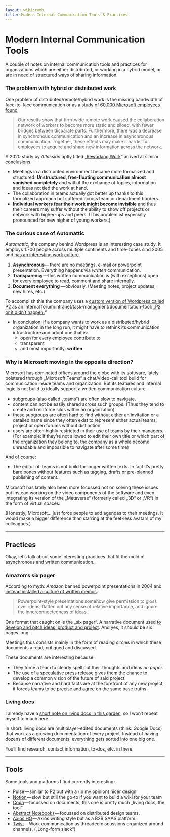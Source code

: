 ```yaml
---
layout: wikicrumb 
title: Modern Internal Communication Tools & Practices
---
```


# Modern Internal Communication Tools

A couple of notes on internal communication tools and practices for organizations which are either distributed, or working in a hybrid model, or are in need of structured ways of sharing information.


### The problem with hybrid or distributed work

One problem of distributed/remote/hybrid work is the missing bandwidth of face-to-face communication or as a study of [60,000 Microsoft employees found](https://www.nature.com/articles/s41562-021-01196-4)

> Our results show that firm-wide remote work caused the collaboration network of workers to become more static and siloed, with fewer bridges between disparate parts. Furthermore, there was a decrease in synchronous communication and an increase in asynchronous communication. Together, these effects may make it harder for employees to acquire and share new information across the network.

A 2020 study by *Atlassian* aptly titled „[Reworking Work](https://3kllhk1ibq34qk6sp3bhtox1-wpengine.netdna-ssl.com/wp-content/uploads/2020/10/reworking-work_atlassian-and-papergiant.pdf)“ arrived at similar conclusions.

- Meetings in a distributed environment became more formalized and structured. **Unstructured, free-floating communication almost vanished completely** and with it the exchange of topics, information and ideas not tied the work at hand.
- The collaboration in teams actually got better up thanks to this formalized approach but suffered across team or department borders.
- **Individual workers fear their work might become invisible** and thus their careers may suffer without the ability to show off projects or network with higher-ups and peers. (This problem ist especially pronounced for new higher of young workers.) 

### The curious case of Automattic

*Automattic*, the company behind Wordpress is an interesting case study. It employs 1.700 people across multiple continents and time-zones sind 2005 and [has an interesting work culture](https://techcrunch.com/2021/10/19/automattic-tc1-remote/).

1. **Asynchronous** — there are no meetings, e-mail or powerpoint presentation. Everything happens via *written* communication.
2. **Transparency** — this written communication is (with exceptions) open for every employee to read, comment and share internally.
3. **Document everything**  — obviously. (Meeting notes, project updates, new hires, etc.)

To accomplish this the company uses a [custom version of Wordpress called P2](https://wordpress.com/p2/) as an internal forum/intranet/task-managment/documentation-tool: „[P2 or it didn’t happen.](https://stephyiu.com/2019/02/17/behind-the-scenes-culture-and-tools-of-remote-work-at-automattic/)“

- In conclusion: if a company wants to work as a distributed/hybrid organization in the long run, it might have to rethink its communication infrastructure and adopt one that is:
	- open for every employee contribute to
	- transparent
	- and most importantly: **written**

### Why is Microsoft moving in the opposite direction?

Microsoft has dominated offices around the globe with its software, lately bolstered through „Microsoft Teams“ a chat/video-call tool build for communication inside teams and organization. But its features and internal logic is not build to ideally support a written communication culture.

- subgroups (also called „teams“) are often slow to navigate.
- content can not be easily shared across such groups. (Thus they tend to create and reinforce silos within an organization)
- these subgroups are often hard to find without either an invitation or a detailed name since they often exist to represent either actual teams, project or open forums without distinction.
- users are often highly restricted in their use of teams by their managers. (For example: if they‘re not allowed to edit their own title or which part of the organization they belong to, the company as a whole become unreadable and impossible to navigate after some time)

And of course:

- The editor of Teams is not build for longer written texts. In fact it‘s pretty bare bones without features such as tagging, drafts or pre-planned publishing of content.

Microsoft has lately also been more focussed not on solving these issues but instead working on the video components of the software and even integrating its version of the „Metaverse“ (formerly called „3D“ or „VR“) in the form of virtual spaces.

(Honestly, Microsoft... just force people to add agendas to their meetings. It would make a bigger difference than starring at the feet-less avatars of my colleagues.)

----

## Practices

Okay, let‘s talk about some interesting practices that fit the mold of asynchronous and written communication.

### Amazon‘s six pager

According to myth: *Amazon* banned powerpoint presentations in 2004 and [instead installed a culture of written memos](https://www.businessinsider.com.au/jeff-bezos-email-against-powerpoint-presentations-2015-7).

> Powerpoint-style presentations somehow give permission to gloss over ideas, flatten out any sense of relative importance, and ignore the innerconnectedness of ideas.

One format that caught on is the „six pager“. A narrative document used [to develop and pitch ideas, product and project](https://amazonchronicles.substack.com/p/working-backwards-dave-limp-on-amazons). And yes, it should be six pages long.

Meetings thus consists mainly in the form of reading circles in which these documents a read, critiqued and discussed.

These documents are interesting because:

- They force a team to clearly spell out their thoughts and ideas *on paper*.
- The use of a speculative press release gives them the chance to develop a common vision of the future of said project.
- Because narrative and hard facts are at the forefront of any new project, it forces teams to be precise and agree on the same base truths.

### Living docs

I already have a [short note on living docs in this garden](https://johannesklingebiel.de/wiki/Better%20Work/04-Living%20Docs.html), so I won‘t repeat myself to much here.

In short: living docs are multiplayer-edited documents (think: Google Docs) that work as a growing documentation of every project. Instead of having dozens of different documents, everything gets sorted into one big one.

You‘ll find research, contact information, to-dos, etc. in there.

----

## Tools

Some tools and platforms I find currently interesting:

- [Pulse](https://pulseasync.com/) — similar to P2 but with a (in my opinion) nicer design
- [Notion](https://www.notion.so/) — slow but still the go-to if you want to build a wiki for your team
- [Coda](https://coda.io/) — focussed on documents, this one is pretty much „living docs, the tool“
- [Abstract Notebooks](https://www.abstract.com/) — focussed on distributed design teams.
- [Axios HQ](https://www.axioshq.com/) — Axios writing style but as a B2B SAAS platform.
- [Twist](https://twist.com/) — Work communication as threaded discussions organized around channels. („Long-form slack“)
